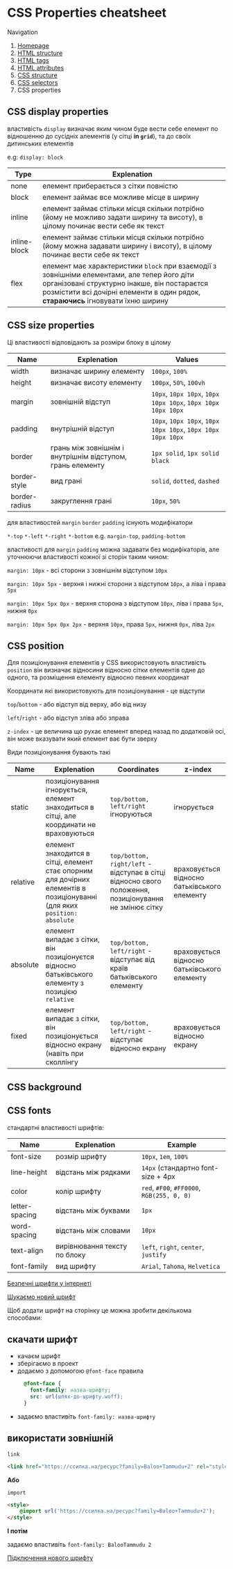 # CSS Properties cheatsheet

Navigation

1. [Homepage](../readme.md)
2. [HTML structure](html_structure.md)
3. [HTML tags](html_tags.md)
4. [HTML attributes](html_attributes.md)
5. [CSS structure](css_structure.md)
6. [CSS selectors](css_selectors.md)
7. CSS properties

## CSS display properties

властивість `display` визначає яким чином буде вести себе елемент по відношенню до сусідніх алементів (у сітці __in `grid`__), та до своїх дитинських елементів

e.g: `display: block`

| Type | Explenation |
| -- | -- |
| none | елемент приберається з сітки повністю  |
| block | елемент займає все можливе місце в ширину |
| inline | елемент займає стільки місця скільки потрібно (йому не можливо задати ширину та висоту), в цілому починає вести себе як текст |
| inline-block | елемент займає стільки місця скільки потрібно (йому можна задавати ширину і висоту), в цілому починає вести себе як текст |
| flex | елемент має характеристики `block` при взаємодії з зовнішніми елементами, але тепер його діти організовані структурно інакше, він постараєтся розмістити всі дочірні елементи в один рядок, __стараючись__ ігновувати їхню ширину |

## CSS size properties

Ці властивості відповідають за розміри блоку в цілому

| Name | Explenation | Values |
| -- | -- |  -- |
| width | визначає ширину елементу | `100px`, `100%` |
| height | визначає висоту елементу |  `100px`, `50%`, `100vh` |
| margin | зовнішній відступ |  `10px`, `10px 10px`, `10px 10px 10px`, `10px 10px 10px 10px` |
| padding | внутрішній відступ |  `10px`, `10px 10px`, `10px 10px 10px`, `10px 10px 10px 10px` |
| border | грань між зовнішнім і внутрішнім відступом, грань елементу |  `1px solid`, `1px solid black` |
| border-style | вид грані | `solid`, `dotted`, `dashed` |
| border-radius |  закруглення грані | `10px`, `50%` |

для властивостей `margin` `border` `padding` існують модифікатори

`*-top` `*-left` `*-right` `*-bottom` e.g. `margin-top`, `padding-bottom`

властивості для `margin` `padding` можна задавати без модифікаторів, але уточнюючи властивості кожної зі сторін таким чином:

`margin: 10px` - всі сторони з зовнішнім відступом `10px`

`margin: 10px 5px` - верхня і нижні сторони з відступом `10px`, а ліва і права `5px`

`margin: 10px 5px 0px` - верхня сторона з відступом `10px`, ліва і права `5px`, нижня `0px`

`margin: 10px 5px 0px 2px` - верхня `10px`, права `5px`, нижня `0px`, ліва `2px`

## CSS position

Для позиціонування елементів у CSS використовують властивість `position` він визначає відносини відносно сітки елементів одне до одного, та розміщення елементу відносно певних координат

Координати які використовують для позиціонування - це відступи 

`top`/`bottom` - або відступ від верху, або від низу 

`left`/`right` - або відступ зліва або зправа

`z-index` - це величина що рухає елемент вперед назад по додатковій осі, він може вказувати який елемент ває бути зверху

Види позиціонування бувають такі

| Name | Explenation | Coordinates | z-index |
| -- | -- | -- | -- |
| static | позиціонування ігнорується, елемент знаходиться в сітці, але координати не враховуються | `top/bottom, left/right` ігноруються | ігнорується |
| relative | елемент знаходится в сітці, елемент стає опорним для дочірних елементів в позиціонуванні (для яких `position: absolute` | `top/bottom, right/left` - відступає в сітці відносно свого положення, позиціонування не змінює сітку | враховується відносно батьківського елементу |
| absolute | елемент випадає з сітки, він позиціонуєтся відносно батьківського елементу з позицією `relative` | `top/bottom, left/right` - відступає від країв батьківського елементу | враховується відносно батьківського елементу |
| fixed | елемент випадає з сітки, він позиціонується відносно екрану (навіть при сколлінгу | `top/bottom, left/right` - відступає відносно екрану | враховується відносно екрану |


## CSS background


## CSS fonts

стандартні властивості шрифтів:

| Name | Explenation | Example |
| -- | -- | -- |
| font-size | розмір шрифту | `10px`, `1em`, `100%` |
| line-height | відстань між рядками | `14px` (стандартно font-size + 4px |
| color | колір шрифту | `red`, `#F00`, `#FF0000`, `RGB(255, 0, 0)` |
| letter-spacing | відстань між буквами | `1px` |
| word-spacing | відстань між словами | `10px` |
| text-align | вирівнювання тексту по блоку | `left`, `right`, `center`, `justify` |
| font-family | вид шрифту | `Arial`, `Tahoma`, `Helvetica` |

[Безпечні шрифти у інтернеті](https://www.w3schools.com/cssref/css_websafe_fonts.asp)

[Шукаємо новий шрифт](https://fonts.google.com/)

Щоб додати шрифт на сторінку це можна зробити декількома способами:

скачати шрифт
-

- качаєм шрифт
- зберігаємо в проект
- додаємо з допомогою `@font-face` правила
  ```css
	@font-face {
      font-family: назва-шрифту;
      src: url(шлях-до-шрифту.woff);
    }
  ```
- задаємо властивіть `font-family: назва-шрифту`


використати зовнішній
- 
`link`
```html
<link href="https://ссилка.на/ресурс?family=Baloo+Tammudu+2" rel="stylesheet"> 
```
__Або__

`import`
```html
<style>
	@import url('https://ссилка.на/ресурс?family=Baloo+Tammudu+2');
</style> 
```

__І потім__

задаємо властивіть `font-family: BalooTammudu 2`

[Підключення нового шрифту](https://www.w3schools.com/cssref/css3_pr_font-face_rule.asp)